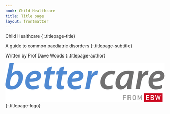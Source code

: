 ```yaml
---
book: Child Healthcare
title: Title page
layout: frontmatter
---
```


Child Healthcare
{:.titlepage-title}

A guide to common paediatric&nbsp;disorders
{:.titlepage-subtitle}

Written by Prof Dave Woods
{:.titlepage-author}

![Bettercare logo][logo]{:.titlepage-logo}

[logo]: images/bettercare-logo.svg "Bettercare logo"
